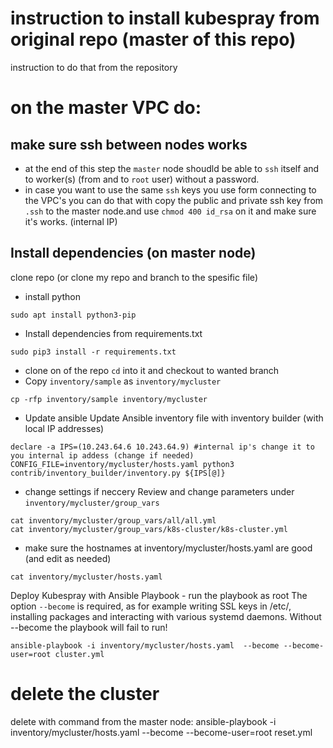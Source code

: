 # instruction to install kubespray from original repo (master of this repo)

instruction to do that from the repository
# on the master VPC do:
## make sure ssh between nodes works
<!---  * make sure you can sudo from master to itself and to the worker via ssh from roo user without a password-->
* at the end of this step the `master` node shoudld be able to `ssh` itself and to worker(s) (from and to `root` user) without a password.
* in case you want to use the same `ssh` keys you use form connecting to the VPC's you can do that with copy the public and private ssh key from `.ssh` to the master node.and use `chmod 400 id_rsa` on it and make sure it's works. (internal IP)

## Install dependencies (on master node)
clone repo (or clone my repo and branch to the spesific file)


* install python
```
sudo apt install python3-pip
```

* Install dependencies from requirements.txt
```
sudo pip3 install -r requirements.txt
````
* clone on of the repo `cd` into it and checkout to wanted branch
* Copy ``inventory/sample`` as ``inventory/mycluster``
```
cp -rfp inventory/sample inventory/mycluster
```
* Update ansible
Update Ansible inventory file with inventory builder (with local IP addresses)
```
declare -a IPS=(10.243.64.6 10.243.64.9) #internal ip's change it to you internal ip addess (change if needed)
CONFIG_FILE=inventory/mycluster/hosts.yaml python3 contrib/inventory_builder/inventory.py ${IPS[@]}
```
* change settings if neccery 
Review and change parameters under `inventory/mycluster/group_vars`
```
cat inventory/mycluster/group_vars/all/all.yml
cat inventory/mycluster/group_vars/k8s-cluster/k8s-cluster.yml
```

* make sure the hostnames at inventory/mycluster/hosts.yaml are good (and edit as needed)
```
cat inventory/mycluster/hosts.yaml
```

Deploy Kubespray with Ansible Playbook - run the playbook as root
The option `--become` is required, as for example writing SSL keys in /etc/,
installing packages and interacting with various systemd daemons.
Without --become the playbook will fail to run!
```
ansible-playbook -i inventory/mycluster/hosts.yaml  --become --become-user=root cluster.yml
```



# delete the cluster
delete with command from the master node:
ansible-playbook -i inventory/mycluster/hosts.yaml  --become --become-user=root reset.yml